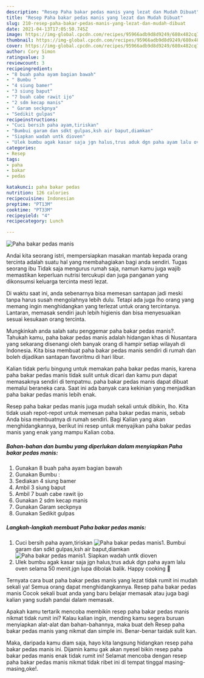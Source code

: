```yaml
---
description: "Resep Paha bakar pedas manis yang lezat dan Mudah Dibuat"
title: "Resep Paha bakar pedas manis yang lezat dan Mudah Dibuat"
slug: 210-resep-paha-bakar-pedas-manis-yang-lezat-dan-mudah-dibuat
date: 2021-04-13T17:05:50.745Z
image: https://img-global.cpcdn.com/recipes/95966adb9d8d9249/680x482cq70/paha-bakar-pedas-manis-foto-resep-utama.jpg
thumbnail: https://img-global.cpcdn.com/recipes/95966adb9d8d9249/680x482cq70/paha-bakar-pedas-manis-foto-resep-utama.jpg
cover: https://img-global.cpcdn.com/recipes/95966adb9d8d9249/680x482cq70/paha-bakar-pedas-manis-foto-resep-utama.jpg
author: Cory Simon
ratingvalue: 3
reviewcount: 3
recipeingredient:
- "8 buah paha ayam bagian bawah"
- " Bumbu "
- "4 siung bamer"
- "3 siung baput"
- "7 buah cabe rawit ijo"
- "2 sdm kecap manis"
- " Garam seckpnya"
- "Sedikit gulpas"
recipeinstructions:
- "Cuci bersih paha ayam,tiriskan"
- "Bumbui garam dan sdkt gulpas,ksh air baput,diamkan"
- "Siapkan wadah untk dioven"
- "Ulek bumbu agak kasar saja jgn halus,trus aduk dgn paha ayam lalu oven selama 50 menit.jgn lupa dibolak balik. Happy cooking 💪"
categories:
- Resep
tags:
- paha
- bakar
- pedas

katakunci: paha bakar pedas 
nutrition: 126 calories
recipecuisine: Indonesian
preptime: "PT13M"
cooktime: "PT33M"
recipeyield: "4"
recipecategory: Lunch

---
```



![Paha bakar pedas manis](https://img-global.cpcdn.com/recipes/95966adb9d8d9249/680x482cq70/paha-bakar-pedas-manis-foto-resep-utama.jpg)

Andai kita seorang istri, mempersiapkan masakan mantab kepada orang tercinta adalah suatu hal yang membahagiakan bagi anda sendiri. Tugas seorang ibu Tidak saja mengurus rumah saja, namun kamu juga wajib memastikan keperluan nutrisi tercukupi dan juga panganan yang dikonsumsi keluarga tercinta mesti lezat.

Di waktu  saat ini, anda sebenarnya bisa memesan santapan jadi meski tanpa harus susah mengolahnya lebih dulu. Tetapi ada juga lho orang yang memang ingin menghidangkan yang terlezat untuk orang tercintanya. Lantaran, memasak sendiri jauh lebih higienis dan bisa menyesuaikan sesuai kesukaan orang tercinta. 



Mungkinkah anda salah satu penggemar paha bakar pedas manis?. Tahukah kamu, paha bakar pedas manis adalah hidangan khas di Nusantara yang sekarang disenangi oleh banyak orang di hampir setiap wilayah di Indonesia. Kita bisa membuat paha bakar pedas manis sendiri di rumah dan boleh dijadikan santapan favoritmu di hari libur.

Kalian tidak perlu bingung untuk memakan paha bakar pedas manis, karena paha bakar pedas manis tidak sulit untuk dicari dan kamu pun dapat memasaknya sendiri di tempatmu. paha bakar pedas manis dapat dibuat memalui beraneka cara. Saat ini ada banyak cara kekinian yang menjadikan paha bakar pedas manis lebih enak.

Resep paha bakar pedas manis juga mudah sekali untuk dibikin, lho. Kita tidak usah repot-repot untuk memesan paha bakar pedas manis, sebab Anda bisa membuatnya di rumah sendiri. Bagi Kalian yang akan menghidangkannya, berikut ini resep untuk menyajikan paha bakar pedas manis yang enak yang mampu Kalian coba.

<!--inarticleads1-->

##### Bahan-bahan dan bumbu yang diperlukan dalam menyiapkan Paha bakar pedas manis:

1. Gunakan 8 buah paha ayam bagian bawah
1. Gunakan  Bumbu :
1. Sediakan 4 siung bamer
1. Ambil 3 siung baput
1. Ambil 7 buah cabe rawit ijo
1. Gunakan 2 sdm kecap manis
1. Gunakan  Garam seckpnya
1. Gunakan Sedikit gulpas




<!--inarticleads2-->

##### Langkah-langkah membuat Paha bakar pedas manis:

1. Cuci bersih paha ayam,tiriskan
<img src="https://img-global.cpcdn.com/steps/3d7fe033e450fc3f/160x128cq70/paha-bakar-pedas-manis-langkah-memasak-1-foto.jpg" alt="Paha bakar pedas manis">1. Bumbui garam dan sdkt gulpas,ksh air baput,diamkan
<img src="https://img-global.cpcdn.com/steps/edb36ac0546a367b/160x128cq70/paha-bakar-pedas-manis-langkah-memasak-2-foto.jpg" alt="Paha bakar pedas manis">1. Siapkan wadah untk dioven
1. Ulek bumbu agak kasar saja jgn halus,trus aduk dgn paha ayam lalu oven selama 50 menit.jgn lupa dibolak balik. Happy cooking 💪




Ternyata cara buat paha bakar pedas manis yang lezat tidak rumit ini mudah sekali ya! Semua orang dapat menghidangkannya. Resep paha bakar pedas manis Cocok sekali buat anda yang baru belajar memasak atau juga bagi kalian yang sudah pandai dalam memasak.

Apakah kamu tertarik mencoba membikin resep paha bakar pedas manis nikmat tidak rumit ini? Kalau kalian ingin, mending kamu segera buruan menyiapkan alat-alat dan bahan-bahannya, maka buat deh Resep paha bakar pedas manis yang nikmat dan simple ini. Benar-benar taidak sulit kan. 

Maka, daripada kamu diam saja, hayo kita langsung hidangkan resep paha bakar pedas manis ini. Dijamin kamu gak akan nyesel bikin resep paha bakar pedas manis enak tidak rumit ini! Selamat mencoba dengan resep paha bakar pedas manis nikmat tidak ribet ini di tempat tinggal masing-masing,oke!.

